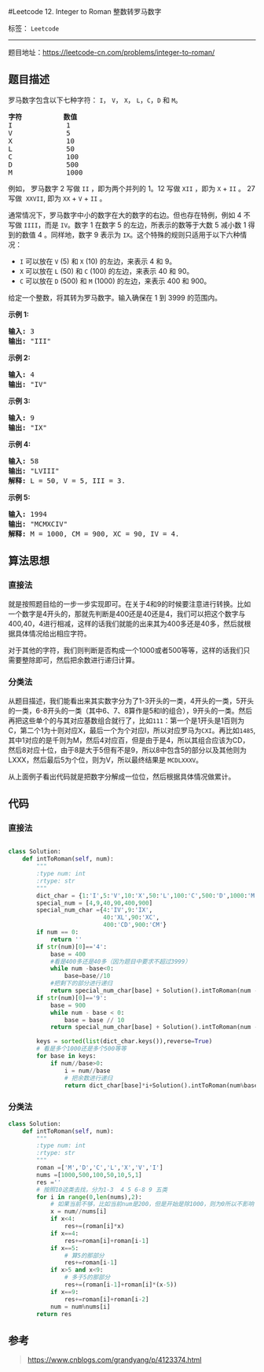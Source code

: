 ﻿#Leetcode 12. Integer to Roman 整数转罗马数字

标签： `Leetcode`

---

题目地址：https://leetcode-cn.com/problems/integer-to-roman/  

## 题目描述  

<p>罗马数字包含以下七种字符：&nbsp;<code>I</code>，&nbsp;<code>V</code>，&nbsp;<code>X</code>，&nbsp;<code>L</code>，<code>C</code>，<code>D</code>&nbsp;和&nbsp;<code>M</code>。</p>

<pre><strong>字符</strong>          <strong>数值</strong>
I             1
V             5
X             10
L             50
C             100
D             500
M             1000</pre>

<p>例如， 罗马数字 2 写做&nbsp;<code>II</code>&nbsp;，即为两个并列的 1。12 写做&nbsp;<code>XII</code>&nbsp;，即为&nbsp;<code>X</code>&nbsp;+&nbsp;<code>II</code>&nbsp;。 27 写做&nbsp;&nbsp;<code>XXVII</code>, 即为&nbsp;<code>XX</code>&nbsp;+&nbsp;<code>V</code>&nbsp;+&nbsp;<code>II</code>&nbsp;。</p>

<p>通常情况下，罗马数字中小的数字在大的数字的右边。但也存在特例，例如 4 不写做&nbsp;<code>IIII</code>，而是&nbsp;<code>IV</code>。数字 1 在数字 5 的左边，所表示的数等于大数 5 减小数 1 得到的数值 4 。同样地，数字 9 表示为&nbsp;<code>IX</code>。这个特殊的规则只适用于以下六种情况：</p>

<ul>
	<li><code>I</code>&nbsp;可以放在&nbsp;<code>V</code>&nbsp;(5) 和&nbsp;<code>X</code>&nbsp;(10) 的左边，来表示 4 和 9。</li>
	<li><code>X</code>&nbsp;可以放在&nbsp;<code>L</code>&nbsp;(50) 和&nbsp;<code>C</code>&nbsp;(100) 的左边，来表示 40 和&nbsp;90。&nbsp;</li>
	<li><code>C</code>&nbsp;可以放在&nbsp;<code>D</code>&nbsp;(500) 和&nbsp;<code>M</code>&nbsp;(1000) 的左边，来表示&nbsp;400 和&nbsp;900。</li>
</ul>

<p>给定一个整数，将其转为罗马数字。输入确保在 1&nbsp;到 3999 的范围内。</p>

<p><strong>示例&nbsp;1:</strong></p>

<pre><strong>输入:</strong>&nbsp;3
<strong>输出:</strong> "III"</pre>

<p><strong>示例&nbsp;2:</strong></p>

<pre><strong>输入:</strong>&nbsp;4
<strong>输出:</strong> "IV"</pre>

<p><strong>示例&nbsp;3:</strong></p>

<pre><strong>输入:</strong>&nbsp;9
<strong>输出:</strong> "IX"</pre>

<p><strong>示例&nbsp;4:</strong></p>

<pre><strong>输入:</strong>&nbsp;58
<strong>输出:</strong> "LVIII"
<strong>解释:</strong> L = 50, V = 5, III = 3.
</pre>

<p><strong>示例&nbsp;5:</strong></p>

<pre><strong>输入:</strong>&nbsp;1994
<strong>输出:</strong> "MCMXCIV"
<strong>解释:</strong> M = 1000, CM = 900, XC = 90, IV = 4.</pre>

## 算法思想  

### 直接法  

就是按照题目给的一步一步实现即可。在关于4和9的时候要注意进行转换。比如一个数字是4开头的，那就先判断是400还是40还是4，我们可以把这个数字与400,40，4进行相减，这样的话我们就能的出来其为400多还是40多，然后就根据具体情况给出相应字符。  

对于其他的字符，我们则判断是否构成一个1000或者500等等，这样的话我们只需要整除即可，然后把余数进行递归计算。  

### 分类法  

从题目描述，我们能看出来其实数字分为了1-3开头的一类，4开头的一类，5开头的一类，6-8开头的一类（其中6、7、8算作是5和I的组合），9开头的一类。然后再把这些单个的与其对应基数组合就行了，比如`111`：第一个是1开头是1百则为C，第二个1为十则对应X，最后一个为个对应I，所以对应罗马为`CXI`。再比如`1485`,其中1对应的是千则为M，然后4对应百，但是由于是4，所以其组合应该为CD，然后8对应十位，由于8是大于5但有不是9，所以8中包含5的部分以及其他则为LXXX，然后最后5为个位，则为V，所以最终结果是 `MCDLXXXV`。    

从上面例子看出代码就是把数字分解成一位位，然后根据具体情况做累计。


## 代码  

### 直接法 

```python 

class Solution:
    def intToRoman(self, num):
        """
        :type num: int
        :rtype: str
        """
        dict_char = {1:'I',5:'V',10:'X',50:'L',100:'C',500:'D',1000:'M'}
        special_num = [4,9,40,90,400,900]
        special_num_char ={4:'IV',9:'IX',
                           40:'XL',90:'XC',
                           400:'CD',900:'CM'}
        if num == 0:
            return ''
        if str(num)[0]=='4':
            base = 400
            #看是400多还是40多（因为题目中要求不超过3999）
            while num -base<0:
                base=base//10
            #把剩下的部分进行递归
            return special_num_char[base] + Solution().intToRoman(num - base)
        if str(num)[0]=='9':
            base = 900
            while num - base < 0:
                base = base // 10
            return special_num_char[base] + Solution().intToRoman(num - base)

        keys = sorted(list(dict_char.keys()),reverse=True)
        # 看是多个1000还是多个500等等
        for base in keys:
            if num//base>0:
                i = num//base
                # 把余数进行递归
                return dict_char[base]*i+Solution().intToRoman(num%base)
```

### 分类法   

```python
class Solution:
    def intToRoman(self, num):
        """
        :type num: int
        :rtype: str
        """
        roman =['M','D','C','L','X','V','I']
        nums =[1000,500,100,50,10,5,1]
        res =''
        # 按照10这类去找，分为1-3  4 5 6-8 9 五类
        for i in range(0,len(nums),2):
            # 如果当前不够，比如当前num是200，但是开始是除1000，则为0所以不影响
            x = num//nums[i]
            if x<4:
                res+=(roman[i]*x)
            if x==4:
                res+=roman[i]+roman[i-1]
            if x==5:
                # 算5的那部分
                res+=roman[i-1]
            if x>5 and x<9:
                # 多于5的那部分
                res+=(roman[i-1]+roman[i]*(x-5))
            if x==9:
                res+=roman[i]+roman[i-2]
            num = num%nums[i]
        return res
```   


## 参考  


> https://www.cnblogs.com/grandyang/p/4123374.html



